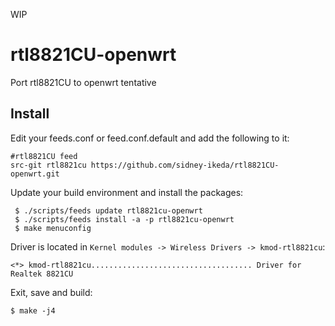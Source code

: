 WIP

# rtl8821CU-openwrt
Port rtl8821CU to openwrt tentative

## Install

Edit your feeds.conf or feed.conf.default and add the following to it:

    #rtl8821CU feed
    src-git rtl8821cu https://github.com/sidney-ikeda/rtl8821CU-openwrt.git

Update your build environment and install the packages:

     $ ./scripts/feeds update rtl8821cu-openwrt
     $ ./scripts/feeds install -a -p rtl8821cu-openwrt
     $ make menuconfig

Driver is located in `Kernel modules -> Wireless Drivers -> kmod-rtl8821cu`:

    <*> kmod-rtl8821cu.................................... Driver for Realtek 8821CU

Exit, save and build:

    $ make -j4
